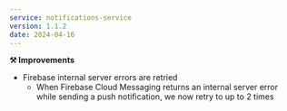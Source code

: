 ```yaml
---
service: notifications-service
version: 1.1.2
date: 2024-04-16
---
```


**⚒️ Improvements**

* Firebase internal server errors are retried
  * When Firebase Cloud Messaging returns an internal server error  while sending a push notification, we now retry to up to 2 times
